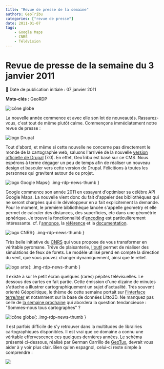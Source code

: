 ```yaml
---
title: "Revue de presse de la semaine"
authors: GeoTribu
categories: ["revue de presse"]
date: 2011-01-07
tags: 
    - Google Maps
    - CNRS
    - Télévision
---
```


# Revue de presse de la semaine du 3 janvier 2011

:calendar: Date de publication initiale : 07 janvier 2011

**Mots-clés :** GeoRDP

![icône globe](https://cdn.geotribu.fr/img/internal/icons-rdp-news/world.png)

La nouvelle année commence et avec elle son lot de nouveautés. Rassurez-vous, c'est tout de même plutôt calme. Commençons immédiatement notre revue de presse :

![logo Drupal](https://cdn.geotribu.fr/img/logos-icones/programmation/drupal.png)

Tout d'abord, et même si cette nouvelle ne concerne pas directement le monde de la cartographie web, saluons l'arrivée de la nouvelle [version officielle de Drupal](http://drupal.org/drupal-7.0) (7.0). En effet, GeoTribu est basé sur ce CMS. Nous espérons à terme dégager un peu de temps afin de réaliser un nouveau design et basculer vers cette version de Drupal. Félicitions à toutes les personnes qui gravitent autour de ce projet.

![logo Google Maps](https://cdn.geotribu.fr/img/logos-icones/entreprises_association/google/google_maps.png){: .img-rdp-news-thumb }

Google commence son année 2011 en essayant d'optimiser sa célèbre API Google Maps. La nouvelle vient donc du fait d'appeler des bibliothèques qui ne seront chargées qui si le développeur en a fait explicitement la demande. Pour le moment, le première bibliothèque lancée s'appelle geometry et elle permet de calculer des distances, des superficies, etc dans une géométrie sphérique. Je trouve la fonctionnalité d'[encoding](http://code.google.com/intl/fr-FR/apis/maps/documentation/javascript/examples/geometry-encodings.html) est particulièrement intéressante. cf. l'[annonce](http://code.google.com/intl/fr-FR/apis/maps/documentation/javascript/geometry.html), la [référence](http://code.google.com/intl/fr-FR/apis/maps/documentation/javascript/reference.html#encoding) et la [documentation](http://code.google.com/intl/fr-FR/apis/maps/documentation/javascript/geometry.html).

![logo CNRS](https://cdn.geotribu.fr/img/logos-icones/entreprises_association/cnrs.png){: .img-rdp-news-thumb }

Très belle initiative du [CNRS](http://www.cnrs.fr/) qui vous propose de vous transformer en véritable pyromane. Trêve de plaisanterie, [l'outil](http://forefire.univ-corse.fr/websim/) permet de réaliser des simulations de feux de forets. Le modèle utilisé prend en compte la direction du vent, que vous pouvez changer dynamiquement, ainsi que le relief.

![logo arte](https://cdn.geotribu.fr/img/logos-icones/arte.png){: .img-rdp-news-thumb }

Il existe à sur le petit écran quelques (rares) pépites télévisuelles. Le dessous des cartes en fait partie. Cette émission d'une dizaine de minutes s'attache a illustrer cartographiquement un sujet d'actualité. Très souvent orienté Géopolitique, le thème de cette semaine portait sur [l'interface terre/mer](http://www.arte.tv/fr/Comprendre-le-monde/le-dessous-des-cartes/392,CmC=396,view=maps.html) et notamment sur la base de données Litto3D. Ne manquez pas celle de [la semaine prochaine](http://www.arte.tv/fr/392.html) qui abordera la question tendancieuse : "Sommes-nous tous cartographes" ?

![icône globe](https://cdn.geotribu.fr/img/internal/icons-rdp-news/world.png){: .img-rdp-news-thumb }

Il est parfois difficile de s'y retrouver dans la multitudes de librairies cartographiques disponibles. Il est vrai que ce domaine a connu une véritable effervescence ces quelques dernières années. Le schéma présenté ci-dessous, réalisé par German Carrillo de [GeoTux](http://geotux.tuxfamily.org/index.php?option=com_myblog&show=comparaci%F3n-de-clientes-web-para-sig-v.5.html&Itemid=59), devrait vous aider à y voir plus clair. Bien qu'en espagnol, celui-ci reste simple à comprendre :

![](https://cdn.geotribu.fr/img/articles-blog-rdp/capture-ecran/dependencia_clientes_20101220.png)
